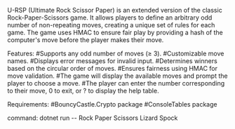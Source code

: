 U-RSP (Ultimate Rock Scissor Paper) is an extended version of the classic Rock-Paper-Scissors game. It allows players to define an arbitrary odd number of non-repeating moves, creating a unique set of rules for each game. The game uses HMAC to ensure fair play by providing a hash of the computer's move before the player makes their move.

Features:
#Supports any odd number of moves (≥ 3).
#Customizable move names.
#Displays error messages for invalid input.
#Determines winners based on the circular order of moves.
#Ensures fairness using HMAC for move validation.
#The game will display the available moves and prompt the player to choose a move.
#The player can enter the number corresponding to their move, 0 to exit, or ? to display the help table.

Requirements:
#BouncyCastle.Crypto package
#ConsoleTables package

command:
dotnet run -- Rock Paper Scissors Lizard Spock
